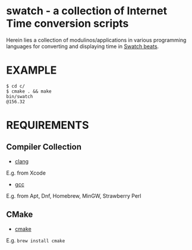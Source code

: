 # swatch - a collection of Internet Time conversion scripts

Herein lies a collection of modulinos/applications in various programming languages for converting and displaying time in [Swatch beats](http://en.wikipedia.org/wiki/Swatch_Internet_Time).

# EXAMPLE

```
$ cd c/
$ cmake . && make
bin/swatch
@156.32
```

# REQUIREMENTS

## Compiler Collection

* [clang](http://clang.llvm.org/)

E.g. from Xcode

* [gcc](https://gcc.gnu.org/)

E.g. from Apt, Dnf, Homebrew, MinGW, Strawberry Perl

## CMake

* [cmake](https://cmake.org/)

E.g. `brew install cmake`
